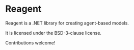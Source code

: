 ﻿# Reagent

Reagent is a .NET library for creating agent-based models.

It is licensed under the BSD-3-clause license.

Contributions welcome!